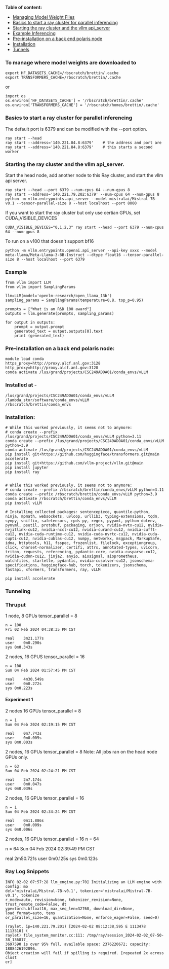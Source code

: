 **Table of content:**
- [Managing Model Weight Files](#model_weights)
- [Basics to start a ray cluster for parallel inferencing](#ray_start)
- [Starting the ray cluster and the vllm api_server](#vllm_server_start)
- [Example Inferencing](#example)
- [Pre-installation on a back end polaris node](#pre_install_polaris)
- [Installation](#installation)
- [Tunnels](#tunnels)


<a id="model_weights"></a>
### To manage where model weights are downloaded to
	export HF_DATASETS_CACHE=/rbscratch/brettin/.cache
	export TRANSFORMERS_CACHE=/rbscratch/brettin/.cache

 or

 	import os
  	os.environ['HF_DATASETS_CACHE'] = '/rbscratch/brettin/.cache'
   	os.environ['TRANSFORMERS_CACHE'] = '/rbscratch/homes/brettin/.cache'


<a id="ray_start"></a>
### Basics to start a ray cluster for parallel inferencing
The default port is 6379 and can be modified with the --port option.

	ray start --head
	ray start --address='140.221.84.8:6379'    # the address and port are
 	ray start --address='140.221.84.8:6379'    # this starts a second worker


<a id="vllm_server_start"></a>
### Starting the ray cluster and the vllm api_server.

Start the head node, add another node to this Ray cluster, and start the vllm api server.

	ray start --head --port 6379 --num-cpus 64 --num-gpus 8
	ray start --address='140.221.79.202:6379' --num-cpus 64 --num-gpus 8
 	python -m vllm.entrypoints.api_server --model mistralai/Mistral-7B-v0.1 --tensor-parallel-size 8 --host localhost --port 8000

If you want to start the ray cluster but only use certian GPUs, set CUDA_VISIBLE_DEVICES 

	CUDA_VISIBLE_DEVICES="0,1,2,3" ray start --head --port 6379 --num-cpus 64 --num-gpus 8

To run on a v100 that doesn't support bf16

	python -m vllm.entrypoints.openai.api_server --api-key xxxx --model meta-llama/Meta-Llama-3-8B-Instruct --dtype float16 --tensor-parallel-size 8 --host localhost --port 6379
 
<a id="example"></a>
### Example

	from vllm import LLM
	from vllm import SamplingParams
	
	llm=LLM(model='openlm-research/open_llama_13b')
	sampling_params = SamplingParams(temperature=0.8, top_p=0.95)
	
	prompts = ["What is an R&D 100 award"]
	outputs = llm.generate(prompts, sampling_params)
	
	for output in outputs:
		prompt = output.prompt
		generated_text = output.outputs[0].text
		print (generated_text)


<a id="pre_install_polaris"></a>
### Pre-installation on a back end polaris node:
	module load conda
	https_proxy=http://proxy.alcf.anl.gov:3128
	http_proxy=http://proxy.alcf.anl.gov:3128
	conda activate /lus/grand/projects/CSC249ADOA01/conda_envs/vLLM


### Installed at -
	/lus/grand/projects/CSC249ADOA01/conda_envs/vLLM
 	/lambda_stor/software/conda_envs/vLLM
  	/rbscratch/brettin/conda_envs


<a href="installation"></a>
### Installation:

	# While this worked previously, it seems not to anymore:
 	# conda create --prefix /lus/grand/projects/CSC249ADOA01/conda_envs/vLLM python=3.11
	conda create --prefix /lus/grand/projects/CSC249ADOA01/conda_envs/vLLM python=3.9
	conda activate /lus/grand/projects/CSC249ADOA01/conda_envs/vLLM
	pip install git+https://github.com/huggingface/transformers.git@main accelerate
	pip install git+https://github.com/vllm-project/vllm.git@main
	pip install jupyter
	pip install ray


	# While this worked previously, it seems not to anymore:
 	# conda create --prefix /rbscratch/brettin/conda_envs/vLLM python=3.11
	conda create --prefix /rbscratch/brettin/conda_envs/vLLM python=3.9
 	conda activate /rbscratch/brettin/conda_envs/vLLM
  	pip install vLLM

	# Installing collected packages: sentencepiece, quantile-python, ninja, mpmath, websockets, uvloop, urllib3, typing-extensions, tqdm, sympy, sniffio, safetensors, rpds-py, regex, pyyaml, python-dotenv, pynvml, psutil, protobuf, packaging, orjson, nvidia-nvtx-cu12, nvidia-nvjitlink-cu12, nvidia-nccl-cu12, nvidia-curand-cu12, nvidia-cufft-cu12, nvidia-cuda-runtime-cu12, nvidia-cuda-nvrtc-cu12, nvidia-cuda-cupti-cu12, nvidia-cublas-cu12, numpy, networkx, msgpack, MarkupSafe, idna, httptools, h11, fsspec, frozenlist, filelock, exceptiongroup, click, charset-normalizer, certifi, attrs, annotated-types, uvicorn, triton, requests, referencing, pydantic-core, nvidia-cusparse-cu12, nvidia-cudnn-cu12, jinja2, anyio, aiosignal, aioprometheus, watchfiles, starlette, pydantic, nvidia-cusolver-cu12, jsonschema-specifications, huggingface-hub, torch, tokenizers, jsonschema, fastapi, xformers, transformers, ray, vLLM

	pip install accelerate

<a id="tunnels"></a>
### Tunneling


### Thruput

1 node, 8 GPUs
tensor_parallel = 8

	n = 100
	Fri 02 Feb 2024 04:38:35 PM CST
	
	real	3m21.177s	
	user	0m0.290s
	sys	0m0.343s

 2 nodes, 16 GPUS
 tensor_parallel = 16

	n = 100
	Sun 04 Feb 2024 01:57:45 PM CST
	
	real	4m30.549s
	user	0m0.272s
	sys	0m0.223s

#### Experiment 1

 
 2 nodes 16 GPUs
 tensor_parallel = 8

 	n = 1
  	Sun 04 Feb 2024 02:19:15 PM CST

	real	0m7.743s
	user	0m0.005s
	sys	0m0.003s

 2 nodes, 16 GPUs
 tensor_parallel = 8
 Note: All jobs ran on the head node GPUs only.

	n = 63
	Sun 04 Feb 2024 02:24:21 PM CST
	
	real	2m7.174s
	user	0m0.047s
	sys	0m0.039s

2 nodes, 16 GPUs
tensor_parallel = 16

	n = 1
	Sun 04 Feb 2024 02:34:24 PM CST
	
	real	0m11.886s
	user	0m0.009s
	sys	0m0.006s

2 nodes, 16 GPUs
tensor_parallel = 16
n = 64

n = 64
Sun 04 Feb 2024 02:39:49 PM CST

real	2m50.721s
user	0m0.125s
sys	0m0.123s




### Ray Log Snippets

	INFO 02-02 07:57:28 llm_engine.py:70] Initializing an LLM engine with config: mo
	del='mistralai/Mistral-7B-v0.1', tokenizer='mistralai/Mistral-7B-v0.1', tokenize
	r_mode=auto, revision=None, tokenizer_revision=None, trust_remote_code=False, dt
	ype=torch.bfloat16, max_seq_len=32768, download_dir=None, load_format=auto, tens
	or_parallel_size=16, quantization=None, enforce_eager=False, seed=0)

	(raylet, ip=140.221.79.201) [2024-02-02 08:12:38,595 E 1113478 1113510] (
	raylet) file_system_monitor.cc:111: /tmp/ray/session_2024-02-02_07-50-38_136817_
	3697590 is over 95% full, available space: 2376220672; capacity: 1888426192896. 
	Object creation will fail if spilling is required. [repeated 2x across clust
	er]


 


